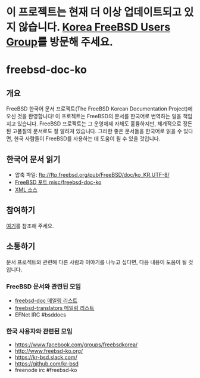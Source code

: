 # 이 프로젝트는 현재 더 이상 업데이트되고 있지 않습니다. [Korea FreeBSD Users Group](https://www.kr.freebsd.org)를 방문해 주세요.

# freebsd-doc-ko

## 개요

FreeBSD 한국어 문서 프로젝트(The FreeBSD Korean Documentation Project)에 오신 것을 환영합니다!  이 프로젝트는 FreeBSD의 문서를 한국어로 번역하는 일을 책임지고 있습니다. FreeBSD 프로젝트는 그 운영체제 자체도 훌륭하지만, 체계적으로 정돈된 고품질의 문서로도 잘 알려져 있습니다. 그러한 좋은 문서들을 한국어로 읽을 수 있다면, 한국 사람들이 FreeBSD를 사용하는 데 도움이 될 수 있을 것입니다.

## 한국어 문서 읽기

* 압축 파일: ftp://ftp.freebsd.org/pub/FreeBSD/doc/ko_KR.UTF-8/
* [FreeBSD 포트 misc/freebsd-doc-ko](https://svnweb.freebsd.org/ports/head/misc/freebsd-doc-ko/)
* [XML 소스](https://svnweb.freebsd.org/doc/head/ko_KR.UTF-8/)

## 참여하기

[여기](https://github.com/kr-bsd/freebsd-doc-kr/blob/master/Introduction.md)를 참조해 주세요.

## 소통하기

문서 프로젝트와 관련해 다른 사람과 이야기를 나누고 싶다면, 다음 내용이 도움이 될 것입니다.

### FreeBSD 문서와 관련된 모임

* [freebsd-doc 메일링 리스트](https://lists.freebsd.org/mailman/listinfo/freebsd-doc)
* [freebsd-translators 메일링 리스트](https://lists.freebsd.org/mailman/listinfo/freebsd-translators)
* EFNet IRC #bsddocs

### 한국 사용자와 관련된 모임

* https://www.facebook.com/groups/freebsdkorea/
* http://www.freebsd-ko.org/
* https://kr-bsd.slack.com/
* https://github.com/kr-bsd
* freenode irc #freebsd-ko
